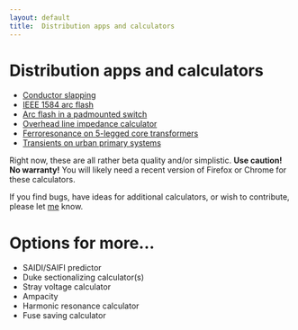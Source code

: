 ```yaml
---
layout: default
title:  Distribution apps and calculators
---
```


# Distribution apps and calculators

- [Conductor slapping](mdpad.html?conductor_slapping.md)
- [IEEE 1584 arc flash](mdpad.html?1584.md)
- [Arc flash in a padmounted switch](mdpad.html?arc_flash_padsw.md)
- [Overhead line impedance calculator](mdpad.html?impedances.md)
- [Ferroresonance on 5-legged core transformers](mdpad.html?ferro.md)
- [Transients on urban primary systems](mdpad.html?UrbanPrimary.md)
<!-- - [Conservation voltage reduction&mdash;customer vs. utility savings](mdpad.html?cvr.md) -->

Right now, these are all rather beta quality and/or simplistic. **Use
caution! No warranty!** You will likely need a recent version of Firefox
or Chrome for these calculators.

If you find bugs, have ideas for additional calculators, or wish to
contribute, please let [me](mailto:t.short@ieee.org) know.

# Options for more...

- SAIDI/SAIFI predictor
- Duke sectionalizing calculator(s)
- Stray voltage calculator
- Ampacity
- Harmonic resonance calculator
- Fuse saving calculator
